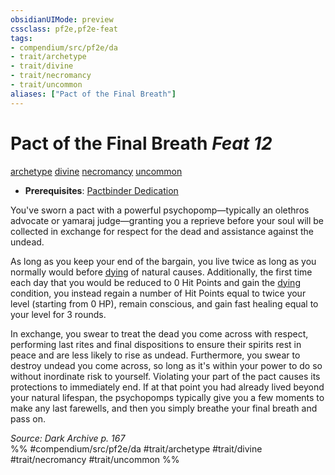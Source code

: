 ```yaml
---
obsidianUIMode: preview
cssclass: pf2e,pf2e-feat
tags:
- compendium/src/pf2e/da
- trait/archetype
- trait/divine
- trait/necromancy
- trait/uncommon
aliases: ["Pact of the Final Breath"]
---
```

# Pact of the Final Breath  *Feat 12*  
[archetype](archetype.md "Archetype Feat Trait")  [divine](divine.md "Divine Tradition Trait")  [necromancy](necromancy.md "Necromancy School Trait")  [uncommon](uncommon.md "Uncommon Rarity Trait")  

- **Prerequisites**: [Pactbinder Dedication](pactbinder-dedication-da.md)

You've sworn a pact with a powerful psychopomp—typically an olethros advocate or yamaraj judge—granting you a reprieve before your soul will be collected in exchange for respect for the dead and assistance against the undead.

As long as you keep your end of the bargain, you live twice as long as you normally would before [dying](conditions.md#Dying) of natural causes. Additionally, the first time each day that you would be reduced to 0 Hit Points and gain the [dying](conditions.md#Dying) condition, you instead regain a number of Hit Points equal to twice your level (starting from 0 HP), remain conscious, and gain fast healing equal to your level for 3 rounds.

In exchange, you swear to treat the dead you come across with respect, performing last rites and final dispositions to ensure their spirits rest in peace and are less likely to rise as undead. Furthermore, you swear to destroy undead you come across, so long as it's within your power to do so without inordinate risk to yourself. Violating your part of the pact causes its protections to immediately end. If at that point you had already lived beyond your natural lifespan, the psychopomps typically give you a few moments to make any last farewells, and then you simply breathe your final breath and pass on.

*Source: Dark Archive p. 167*  
%% #compendium/src/pf2e/da #trait/archetype #trait/divine #trait/necromancy #trait/uncommon %%